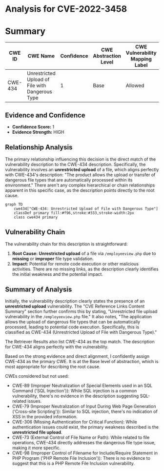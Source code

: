 # Analysis for CVE-2022-3458

# Summary
| CWE ID | CWE Name | Confidence | CWE Abstraction Level | CWE Vulnerability Mapping Label | CWE-Vulnerability Mapping Notes |
|---|---|---|---|---|---|
| CWE-434 | Unrestricted Upload of File with Dangerous Type | 1 | Base | Allowed | Primary CWE |

## Evidence and Confidence

*   **Confidence Score:** 1
*   **Evidence Strength:** HIGH

## Relationship Analysis
The primary relationship influencing this decision is the direct match of the vulnerability description to the CWE-434 description. Specifically, the vulnerability involves an **unrestricted upload** of a file, which aligns perfectly with CWE-434's description: "The product allows the upload or transfer of dangerous file types that are automatically processed within its environment." There aren't any complex hierarchical or chain relationships apparent in this specific case, as the description points directly to the root cause.

```mermaid
graph TD
    cwe434["CWE-434: Unrestricted Upload of File with Dangerous Type"]
    classDef primary fill:#f96,stroke:#333,stroke-width:2px
    class cwe434 primary
```

## Vulnerability Chain
The vulnerability chain for this description is straightforward:
  1.  **Root Cause:** **Unrestricted upload** of a file via `/employeeview.php` due to **missing** or **improper** file type validation.
  2.  **Impact:** Potential for remote code execution or other malicious activities.
There are no missing links, as the description clearly identifies the initial weakness and the potential impact.

## Summary of Analysis
Initially, the vulnerability description clearly states the presence of an **unrestricted upload** vulnerability. The "CVE Reference Links Content Summary" section further confirms this by stating, "Unrestricted file upload vulnerability in the `/employeeview.php` file." It also notes, "The application allows the upload of dangerous file types that can be automatically processed, leading to potential code execution. Specifically, this is classified as CWE-434 (Unrestricted Upload of File with Dangerous Type)."

The Retriever Results also list CWE-434 as the top match. The description for CWE-434 aligns perfectly with the vulnerability.

Based on the strong evidence and direct alignment, I confidently assign CWE-434 as the primary CWE. It is at the Base level of abstraction, which is most appropriate for describing the root cause.

CWEs considered but not used:
* CWE-89 (Improper Neutralization of Special Elements used in an SQL Command ('SQL Injection')): While SQL injection is a common vulnerability, there's no evidence in the description suggesting SQL-related issues.
* CWE-79 (Improper Neutralization of Input During Web Page Generation ('Cross-site Scripting')): Similar to SQL injection, there's no indication of XSS in the provided information.
* CWE-306 (Missing Authentication for Critical Function): While authentication issues could exist, the primary weakness described is the **unrestricted file upload**.
* CWE-73 (External Control of File Name or Path): While related to file operations, CWE-434 directly addresses the dangerous file type issue, making it more specific.
* CWE-98 (Improper Control of Filename for Include/Require Statement in PHP Program ('PHP Remote File Inclusion')): There is no evidence to suggest that this is a PHP Remote File Inclusion vulnerability.